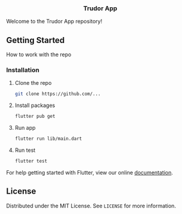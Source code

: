 
<!-- PROJECT LOGO -->
<p align="center">
  <h3 align="center">Trudor App</h3>
</p>

Welcome to the Trudor App repository!

## Getting Started

How to work with the repo

### Installation

1. Clone the repo
   ```sh
   git clone https://github.com/...
   ```
2. Install packages
   ```sh
   flutter pub get
   ```
3. Run app
   ```sh
   flutter run lib/main.dart
   ```
4. Run test
   ```sh
   flutter test
   ```
For help getting started with Flutter, view our online
[documentation](https://flutter.io/).

<!-- LICENSE -->
## License

Distributed under the MIT License. See `LICENSE` for more information.